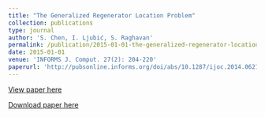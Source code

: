 ```yaml
---
title: "The Generalized Regenerator Location Problem"
collection: publications
type: journal
author: 'S. Chen, I. Ljubić, S. Raghavan'
permalink: /publication/2015-01-01-the-generalized-regenerator-location-problem
date: 2015-01-01
venue: 'INFORMS J. Comput. 27(2): 204-220'
paperurl: 'http://pubsonline.informs.org/doi/abs/10.1287/ijoc.2014.0621'
---
```

[View paper here](http://pubsonline.informs.org/doi/abs/10.1287/ijoc.2014.0621)

[Download paper here]({{site.url}}/docs/publications/GRLP.pdf)
